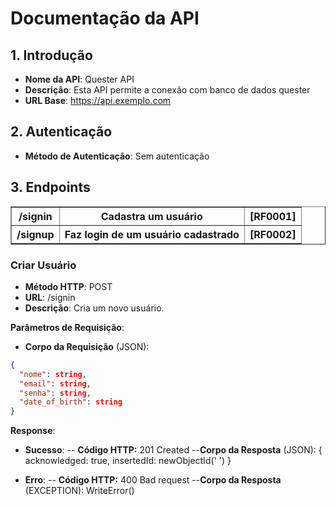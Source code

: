 
# Documentação da API

## 1. Introdução
- **Nome da API**: Quester API
- **Descrição**: Esta API permite a conexão com banco de dados quester
- **URL Base**: https://api.exemplo.com

## 2. Autenticação
- **Método de Autenticação**: Sem autenticação

## 3. Endpoints
<table border="1px">
	<tr>
		<th> /signin</th>
		<th>Cadastra um usuário</th>
		<th> [RF0001]</th>
	<tr>
	<tr>
		<th> /signup</th>
		<th>Faz login de um usuário cadastrado</th>
			<th> [RF0002]</th>
	<tr>
<table>


### Criar Usuário
- **Método HTTP**: POST
- **URL**: /signin
- **Descrição**: Cria um novo usuário.

**Parâmetros de Requisição**:
- **Corpo da Requisição** (JSON):
```json
{
  "nome": string,
  "email": string,
  "senha": string,
  "date_of_birth": string
}
```
**Response**:
- **Sucesso**:
-- **Código HTTP:** 201 Created
--**Corpo da Resposta** (JSON): { acknowledged: true, insertedId: newObjectId(' ')  }

- **Erro**:
-- **Código HTTP:** 400 Bad request
--**Corpo da Resposta** (EXCEPTION): WriteError() 


